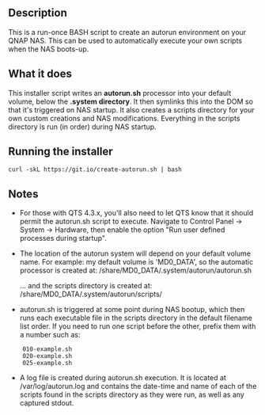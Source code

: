 ## Description

This is a run-once BASH script to create an autorun environment on your QNAP NAS. This can be used to automatically execute your own scripts when the NAS boots-up.


## What it does

This installer script writes an **autorun.sh** processor into your default volume, below the **.system directory**. It then symlinks this into the DOM so that it's triggered on NAS startup. It also creates a scripts directory for your own custom creations and NAS modifications. Everything in the scripts directory is run (in order) during NAS startup.


## Running the installer

    curl -skL https://git.io/create-autorun.sh | bash

## Notes

- For those with QTS 4.3.x, you'll also need to let QTS know that it should permit the autorun.sh script to execute. Navigate to Control Panel -> System -> Hardware, then enable the option "Run user defined processes during startup".

- The location of the autorun system will depend on your default volume name. For example: my default volume is 'MD0_DATA', so the automatic processor is created at:
    /share/MD0_DATA/.system/autorun/autorun.sh

    ... and the scripts directory is created at:
    /share/MD0_DATA/.system/autorun/scripts/

- autorun.sh is triggered at some point during NAS bootup, which then runs each executable file in the scripts directory in the default filename list order. If you need to run one script before the other, prefix them with a number such as:

```
    010-example.sh
    020-example.sh
    025-example.sh
```

- A log file is created during autorun.sh execution. It is located at /var/log/autorun.log and contains the date-time and name of each of the scripts found in the scripts directory as they were run, as well as any captured stdout.